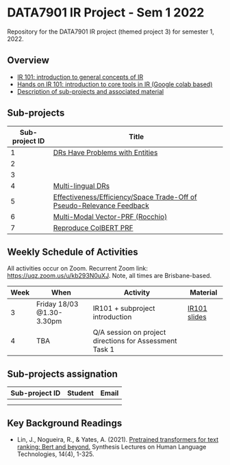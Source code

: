 # DATA7901 IR Project - Sem 1 2022
Repository for the DATA7901 IR project (themed project 3) for semester 1, 2022.


## Overview

- [IR 101: introduction to general concepts of IR](https://github.com/ielab/DATA7901-IR-project-2022-sem1/blob/main/IR101/IR101.pdf)
- [Hands on IR 101: introduction to core tools in IR (Google colab based)](https://colab.research.google.com/drive/15o06rOBLQ7W6Sb7D02HuLfldtpwumh51?usp=sharing)
- [Description of sub-projects and associated material](https://github.com/ielab/DATA7901-IR-project-2022-sem1/tree/main/sub-projects)


## Sub-projects

| Sub-project ID | Title                             |
|----------------|-----------------------------------|
|       1        | [DRs Have Problems with Entities](https://github.com/ielab/DATA7901-IR-project-2022-sem1/tree/main/sub-projects/1)   |
|       2        |                                   |
|       3        |                                   |
|       4        |  [Multi-lingual DRs](https://github.com/ielab/DATA7901-IR-project-2022-sem1/tree/main/sub-projects/4) ||
|       5        | [Effectiveness/Efficiency/Space Trade-Off of Pseudo-Relevance Feedback](https://github.com/ielab/DATA7901-IR-project-2022-sem1/tree/main/sub-projects/5) |
|       6        | [Multi-Modal Vector-PRF (Rocchio)](https://github.com/ielab/DATA7901-IR-project-2022-sem1/tree/main/sub-projects/6)  |
|       7        | [Reproduce ColBERT PRF](https://github.com/ielab/DATA7901-IR-project-2022-sem1/tree/main/sub-projects/7)  |

## Weekly Schedule of Activities

All activities occur on Zoom. Recurrent Zoom link: https://uqz.zoom.us/u/kb293N0uXJ.
Note, all times are Brisbane-based.

| Week | When                         | Activity                               | Material                               |
|------|------------------------------|----------------------------------------|----------------------------------------|
|  3   | Friday 18/03 @1.30-3.30pm    |IR101 + subproject introduction         | [IR101 slides](https://github.com/ielab/DATA7901-IR-project-2022-sem1/blob/main/IR101/IR101.pdf)    |
|  4   |   TBA                     |Q/A session on project directions for Assessment Task 1|                                        |

## Sub-projects assignation

| Sub-project ID | Student | Email |
|----------------|---------|-------|
|                |         |       |
|                |         |       |


## Key Background Readings

* Lin, J., Nogueira, R., & Yates, A. (2021). [Pretrained transformers for text ranking: Bert and beyond.](https://web.archive.org/web/20210716210049id_/https://pure.mpg.de/rest/items/item_3287344_1/component/file_3287345/content) Synthesis Lectures on Human Language Technologies, 14(4), 1-325.
